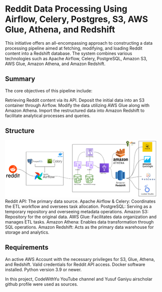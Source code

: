 # Reddit Data Processing Using Airflow, Celery, Postgres, S3, AWS Glue, Athena, and Redshift

This initiative offers an all-encompassing approach to constructing a data processing pipeline aimed at fetching, modifying, and loading Reddit content into a Redshift database. The system combines various technologies such as Apache Airflow, Celery, PostgreSQL, Amazon S3, AWS Glue, Amazon Athena, and Amazon Redshift.


## Summary

The core objectives of this pipeline include:

Retrieving Reddit content via its API.
Deposit the initial data into an S3 container through Airflow.
Modify the data utilizing AWS Glue along with Amazon Athena.
Import the restructured data into Amazon Redshift to facilitate analytical processes and queries.


## Structure
![RedditDataEngineering.png](assets%2FRedditDataEngineering.png)
Reddit API: The primary data source.
Apache Airflow & Celery: Coordinates the ETL workflow and oversees task allocation.
PostgreSQL: Serving as a temporary repository and overseeing metadata operations.
Amazon S3: Repository for the original data.
AWS Glue: Facilitates data organization and manages ETL tasks.
Amazon Athena: Enables data transformation through SQL operations.
Amazon Redshift: Acts as the primary data warehouse for storage and analytics.

## Requirements
An active AWS Account with the necessary privileges for S3, Glue, Athena, and Redshift.
Valid credentials for Reddit API access.
Docker software installed.
Python version 3.9 or newer.

In this project, CodeWithYu YouTube channel and Yusuf Ganiyu airscholar github profile were used as sources.